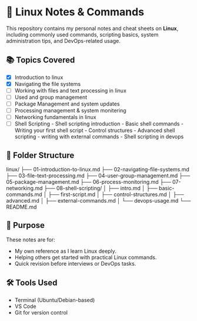 # 🐧 Linux Notes & Commands

This repository contains my personal notes and cheat sheets on **Linux**, including commonly used commands, scripting basics, system administration tips, and DevOps-related usage.

## 📚 Topics Covered

- [x] Introduction to linux
- [x] Navigating the file systems
- [ ] Working with files and text processing in linux
- [ ] Used and group management
- [ ] Package Management and system updates
- [ ] Processing management & system monitering
- [ ] Networking fundamentals in linux
- [ ] Shell Scripting
      - Shell scripting introduction
      - Basic shell commands
      - Writing your first shell script
      - Control structures
      - Advanced shell scripting
      - writing with external commands
      - Shell scripting in devops

## 📁 Folder Structure
linux/
├── 01-introduction-to-linux.md
├── 02-navigating-file-systems.md
├── 03-file-text-processing.md
├── 04-user-group-management.md
├── 05-package-management.md
├── 06-process-monitoring.md
├── 07-networking.md
├── 08-shell-scripting/
│ ├── intro.md
│ ├── basic-commands.md
│ ├── first-script.md
│ ├── control-structures.md
│ ├── advanced.md
│ ├── external-commands.md
│ └── devops-usage.md
└── README.md

## 🧠 Purpose

These notes are for:
- My own reference as I learn Linux deeply.
- Helping others get started with practical Linux commands.
- Quick revision before interviews or DevOps tasks.

## 🛠️ Tools Used

- Terminal (Ubuntu/Debian-based)
- VS Code
- Git for version control
